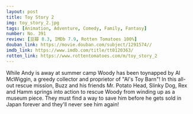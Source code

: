 ```yaml
---
layout: post 
title: Toy Story 2
img: toy_story_2.jpg
tags: [Animation, Adventure, Comedy, Family, Fantasy]
number: No. 391
review: [豆瓣 8.3, IMDb 7.9, Rotten Tomatoes 100%]
douban_link: https://movie.douban.com/subject/1291574//
imdb_link: https://www.imdb.com/title/tt0120363/
rotten_link: https://www.rottentomatoes.com/m/toy_story_2
---
```


While Andy is away at summer camp Woody has been toynapped by Al McWiggin, a greedy collector and proprietor of "Al's Toy Barn"! In this all-out rescue mission, Buzz and his friends Mr. Potato Head, Slinky Dog, Rex and Hamm springs into action to rescue Woody from winding up as a museum piece. They must find a way to save him before he gets sold in Japan forever and they'll never see him again!